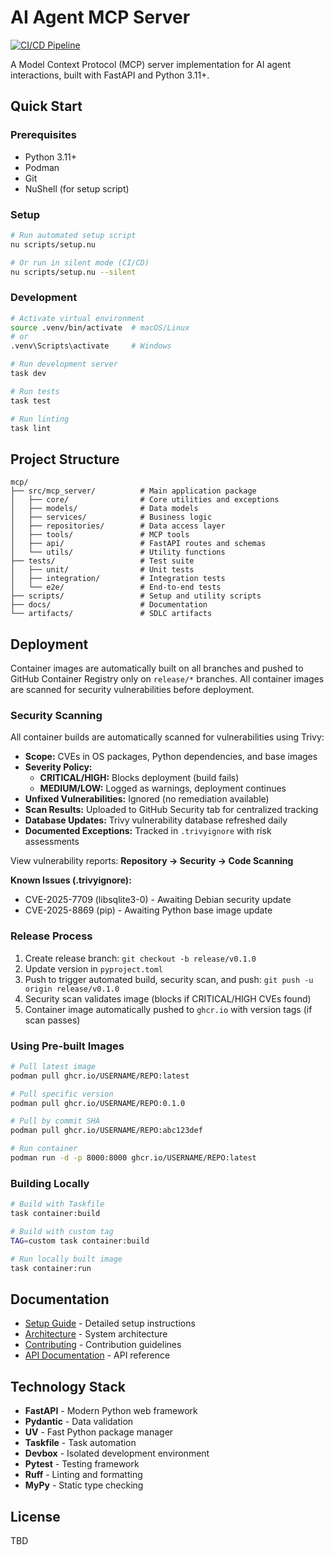 # AI Agent MCP Server

[![CI/CD Pipeline](https://github.com/USERNAME/REPO/actions/workflows/ci.yml/badge.svg)](https://github.com/USERNAME/REPO/actions/workflows/ci.yml)

A Model Context Protocol (MCP) server implementation for AI agent interactions, built with FastAPI and Python 3.11+.

## Quick Start

### Prerequisites

- Python 3.11+
- Podman
- Git
- NuShell (for setup script)

### Setup

```bash
# Run automated setup script
nu scripts/setup.nu

# Or run in silent mode (CI/CD)
nu scripts/setup.nu --silent
```

### Development

```bash
# Activate virtual environment
source .venv/bin/activate  # macOS/Linux
# or
.venv\Scripts\activate     # Windows

# Run development server
task dev

# Run tests
task test

# Run linting
task lint
```

## Project Structure

```
mcp/
├── src/mcp_server/          # Main application package
│   ├── core/                # Core utilities and exceptions
│   ├── models/              # Data models
│   ├── services/            # Business logic
│   ├── repositories/        # Data access layer
│   ├── tools/               # MCP tools
│   ├── api/                 # FastAPI routes and schemas
│   └── utils/               # Utility functions
├── tests/                   # Test suite
│   ├── unit/                # Unit tests
│   ├── integration/         # Integration tests
│   └── e2e/                 # End-to-end tests
├── scripts/                 # Setup and utility scripts
├── docs/                    # Documentation
└── artifacts/               # SDLC artifacts

```

## Deployment

Container images are automatically built on all branches and pushed to GitHub Container Registry only on `release/*` branches. All container images are scanned for security vulnerabilities before deployment.

### Security Scanning

All container builds are automatically scanned for vulnerabilities using Trivy:

- **Scope:** CVEs in OS packages, Python dependencies, and base images
- **Severity Policy:**
  - **CRITICAL/HIGH:** Blocks deployment (build fails)
  - **MEDIUM/LOW:** Logged as warnings, deployment continues
- **Unfixed Vulnerabilities:** Ignored (no remediation available)
- **Scan Results:** Uploaded to GitHub Security tab for centralized tracking
- **Database Updates:** Trivy vulnerability database refreshed daily
- **Documented Exceptions:** Tracked in `.trivyignore` with risk assessments

View vulnerability reports: **Repository → Security → Code Scanning**

**Known Issues (.trivyignore):**
- CVE-2025-7709 (libsqlite3-0) - Awaiting Debian security update
- CVE-2025-8869 (pip) - Awaiting Python base image update

### Release Process

1. Create release branch: `git checkout -b release/v0.1.0`
2. Update version in `pyproject.toml`
3. Push to trigger automated build, security scan, and push: `git push -u origin release/v0.1.0`
4. Security scan validates image (blocks if CRITICAL/HIGH CVEs found)
5. Container image automatically pushed to `ghcr.io` with version tags (if scan passes)

### Using Pre-built Images

```bash
# Pull latest image
podman pull ghcr.io/USERNAME/REPO:latest

# Pull specific version
podman pull ghcr.io/USERNAME/REPO:0.1.0

# Pull by commit SHA
podman pull ghcr.io/USERNAME/REPO:abc123def

# Run container
podman run -d -p 8000:8000 ghcr.io/USERNAME/REPO:latest
```

### Building Locally

```bash
# Build with Taskfile
task container:build

# Build with custom tag
TAG=custom task container:build

# Run locally built image
task container:run
```

## Documentation

- [Setup Guide](docs/SETUP.md) - Detailed setup instructions
- [Architecture](docs/ARCHITECTURE.md) - System architecture
- [Contributing](docs/CONTRIBUTING.md) - Contribution guidelines
- [API Documentation](docs/API.md) - API reference

## Technology Stack

- **FastAPI** - Modern Python web framework
- **Pydantic** - Data validation
- **UV** - Fast Python package manager
- **Taskfile** - Task automation
- **Devbox** - Isolated development environment
- **Pytest** - Testing framework
- **Ruff** - Linting and formatting
- **MyPy** - Static type checking

## License

TBD

